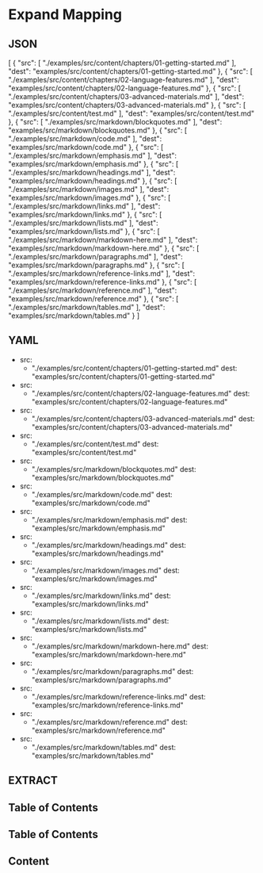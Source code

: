 # Expand Mapping

## JSON
[
  {
    "src": [
      "./examples/src/content/chapters/01-getting-started.md"
    ],
    "dest": "examples/src/content/chapters/01-getting-started.md"
  },
  {
    "src": [
      "./examples/src/content/chapters/02-language-features.md"
    ],
    "dest": "examples/src/content/chapters/02-language-features.md"
  },
  {
    "src": [
      "./examples/src/content/chapters/03-advanced-materials.md"
    ],
    "dest": "examples/src/content/chapters/03-advanced-materials.md"
  },
  {
    "src": [
      "./examples/src/content/test.md"
    ],
    "dest": "examples/src/content/test.md"
  },
  {
    "src": [
      "./examples/src/markdown/blockquotes.md"
    ],
    "dest": "examples/src/markdown/blockquotes.md"
  },
  {
    "src": [
      "./examples/src/markdown/code.md"
    ],
    "dest": "examples/src/markdown/code.md"
  },
  {
    "src": [
      "./examples/src/markdown/emphasis.md"
    ],
    "dest": "examples/src/markdown/emphasis.md"
  },
  {
    "src": [
      "./examples/src/markdown/headings.md"
    ],
    "dest": "examples/src/markdown/headings.md"
  },
  {
    "src": [
      "./examples/src/markdown/images.md"
    ],
    "dest": "examples/src/markdown/images.md"
  },
  {
    "src": [
      "./examples/src/markdown/links.md"
    ],
    "dest": "examples/src/markdown/links.md"
  },
  {
    "src": [
      "./examples/src/markdown/lists.md"
    ],
    "dest": "examples/src/markdown/lists.md"
  },
  {
    "src": [
      "./examples/src/markdown/markdown-here.md"
    ],
    "dest": "examples/src/markdown/markdown-here.md"
  },
  {
    "src": [
      "./examples/src/markdown/paragraphs.md"
    ],
    "dest": "examples/src/markdown/paragraphs.md"
  },
  {
    "src": [
      "./examples/src/markdown/reference-links.md"
    ],
    "dest": "examples/src/markdown/reference-links.md"
  },
  {
    "src": [
      "./examples/src/markdown/reference.md"
    ],
    "dest": "examples/src/markdown/reference.md"
  },
  {
    "src": [
      "./examples/src/markdown/tables.md"
    ],
    "dest": "examples/src/markdown/tables.md"
  }
]

## YAML
- src: 
    - "./examples/src/content/chapters/01-getting-started.md"
  dest: "examples/src/content/chapters/01-getting-started.md"
- src: 
    - "./examples/src/content/chapters/02-language-features.md"
  dest: "examples/src/content/chapters/02-language-features.md"
- src: 
    - "./examples/src/content/chapters/03-advanced-materials.md"
  dest: "examples/src/content/chapters/03-advanced-materials.md"
- src: 
    - "./examples/src/content/test.md"
  dest: "examples/src/content/test.md"
- src: 
    - "./examples/src/markdown/blockquotes.md"
  dest: "examples/src/markdown/blockquotes.md"
- src: 
    - "./examples/src/markdown/code.md"
  dest: "examples/src/markdown/code.md"
- src: 
    - "./examples/src/markdown/emphasis.md"
  dest: "examples/src/markdown/emphasis.md"
- src: 
    - "./examples/src/markdown/headings.md"
  dest: "examples/src/markdown/headings.md"
- src: 
    - "./examples/src/markdown/images.md"
  dest: "examples/src/markdown/images.md"
- src: 
    - "./examples/src/markdown/links.md"
  dest: "examples/src/markdown/links.md"
- src: 
    - "./examples/src/markdown/lists.md"
  dest: "examples/src/markdown/lists.md"
- src: 
    - "./examples/src/markdown/markdown-here.md"
  dest: "examples/src/markdown/markdown-here.md"
- src: 
    - "./examples/src/markdown/paragraphs.md"
  dest: "examples/src/markdown/paragraphs.md"
- src: 
    - "./examples/src/markdown/reference-links.md"
  dest: "examples/src/markdown/reference-links.md"
- src: 
    - "./examples/src/markdown/reference.md"
  dest: "examples/src/markdown/reference.md"
- src: 
    - "./examples/src/markdown/tables.md"
  dest: "examples/src/markdown/tables.md"



## EXTRACT




## Table of Contents




## Table of Contents



## Content

